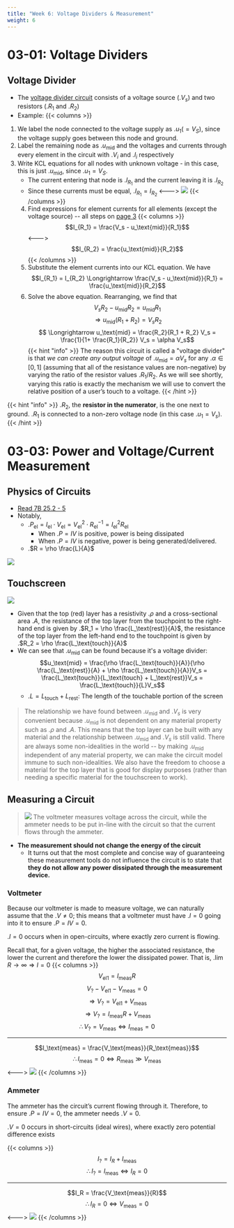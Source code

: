 ```yaml
---
title: "Week 6: Voltage Dividers & Measurement"
weight: 6
---
```



# 03-01: Voltage Dividers


## Voltage Divider

- The [voltage divider circuit](https://en.wikipedia.org/wiki/Voltage_divider) consists of a voltage source (.$V_s$) and two resistors (.$R_1$ and .$R_2$)
- Example: 
{{< columns >}}<!-- mathjax fix -->
1. We label the node connected to the voltage supply as .$u_1 (= V_S)$, since the voltage supply goes between this node and ground.
2. Label the remaining node as .$u_\text{mid}$ and the voltages and currents through every element in the circuit with .$V_i$ and .$I_i$ respectively
3. Write KCL equations for all nodes with unknown voltage - in this case, this is just .$u_\text{mid}$, since .$u_1 = V_S$. 
    - The current entering that node is .$I_{R_1}$ and the current leaving it is .$I_{R_2}$
    - Since these currents must be equal, .$I_{R_1} = I_{R_2}$
<---><!-- mathjax fix -->
![](/docs/eecs-16a/6/volt2.png)
    {{< /columns >}}
    4. Find expressions for element currents for all elements (except the voltage source) -- all steps on [page 3](https://eecs16a.org/lecture/Note12.pdf#page=3)
        {{< columns >}}<!-- mathjax fix -->
$$I_{R_1} = \frac{V_s - u_\text{mid}}{R_1}$$
<---><!-- mathjax fix -->
$$I_{R_2} = \frac{u_\text{mid}}{R_2}$$
{{< /columns >}}
    5. Substitute the element currents into our KCL equation. We have
        $$I_{R_1} = I_{R_2} \Longrightarrow \frac{V_s - u_\text{mid}}{R_1} = \frac{u_\text{mid}}{R_2}$$
    7. Solve the above equation. Rearranging, we find that
        $$V_s R_2 −u_\text{mid}R_2 = u_\text{mid}R_1$$
        $$ \Longrightarrow u_\text{mid}(R_1 +R_2) = V_sR_2$$
        $$ \Longrightarrow u_\text{mid} = \frac{R_2}{R_1 + R_2} V_s = \frac{1}{1+ \frac{R_1}{R_2}} V_s = \alpha V_s$$
    {{< hint "info" >}}<!-- mathjax fix -->
The reason this circuit is called a "voltage divider" is that _we can create any output voltage_ of .$u_\text{mid} = \alpha V_s$ for any .$\alpha \in [0,1]$ (assuming that all of the resistance values are non-negative) by varying the ratio of the resistor values .$R_1/R_2$. As we will see shortly, varying this ratio is exactly the mechanism we will use to convert the relative position of a user’s touch to a voltage.
    {{< /hint >}}

{{< hint "info" >}}<!-- mathjax fix -->
.$R_2$, the **resistor in the numerator**, is the one next to ground. .$R_1$ is connected to a non-zero  voltage node (in this case .$u_1 = V_s$).
{{< /hint >}}



# 03-03: Power and Voltage/Current Measurement
    
## Physics of Circuits

- [Read 7B 25.2 - 5](../physics-7b/25.md#252-electric-current)
- Notably, 
    - .$P_\text{el} = I_\text{el} \cdot V_\text{el} = V^2_\text{el} \cdot R^{-1}_\text{el} = I^2 _\text{el} R _\text{el}$
        - When .$P = IV$ is positive, power is being dissipated
        - When .$P = IV$ is negative, power is being generated/delivered.
    - .$R = \rho \frac{L}{A}$

![](/docs/eecs-16a/6/rho.png)

## Touchscreen

![](/docs/eecs-16a/6/touch.png)

- Given that the top (red) layer has a resistivity .$\rho$ and a cross-sectional area .$A$, the resistance of the top layer from the touchpoint to the right-hand end is given by .$R_1 = \rho \frac{L_\text{rest}}{A}$, the resistance of the top layer from the left-hand end to the touchpoint is given by .$R_2 = \rho \frac{L_\text{touch}}{A}$
- We can see that .$u_\text{mid}$ can be found because it's a voltage divider:
    $$u_\text{mid} = \frac{\rho \frac{L_\text{touch}}{A}}{\rho \frac{L_\text{rest}}{A} + \rho \frac{L_\text{touch}}{A}}V_s = \frac{L_\text{touch}}{L_\text{touch} + L_\text{rest}}V_s = \frac{L_\text{touch}}{L}V_s$$
    - .$L = L_\text{touch} + L_\text{rest}$: The length of the touchable portion of the screen 
> The relationship we have found between .$u_\text{mid}$ and .$V_s$ is very convenient because .$u_\text{mid}$ is not dependent on any material property such as .$\rho$ and .$A$. This means that the top layer can be built with any material and the relationship between .$u_\text{mid}$ and .$V_s$ is still valid. There are always some non-idealities in the world -- by making .$u_\text{mid}$ independent of any material property, we can make the circuit model immune to such non-idealities. We also have the freedom to choose a material for the top layer that is good for display purposes (rather than needing a specific material for the touchscreen to work).

## Measuring a Circuit

 
> ![](/docs/eecs-16a/6/overview.png)
> The voltmeter measures voltage across the circuit, while the ammeter needs to be put in-line with the circuit so that the current flows through the ammeter. 

- **The measurement should not change the energy of the circuit**
    - It turns out that the most complete and concise way of guaranteeing these measurement tools do not influence the circuit is to state that **they do not allow any power dissipated through the measurement device.**


### Voltmeter

Because our voltmeter is made to measure voltage, we can naturally assume that the .$V \neq 0$; this means that a voltmeter must have .$I = 0$ going into it to ensure .$P = IV = 0$.

.$I=0$ occurs when in open-circuits, where exactly zero current is flowing. 

Recall that, for a given voltage, the higher the associated resistance, the lower the current and therefore the lower the dissipated power. That is, .$\lim{R \to \infty} \Longrightarrow I = 0$
{{< columns >}}<!-- mathjax fix -->
$$V_\text{el1} = I_\text{meas} R$$
$$V_? - V_\text{el1} - V_\text{meas} = 0$$
$$\Longrightarrow V_? = V_\text{el1} + V_\text{meas}$$
$$\Longrightarrow V_? = I_\text{meas} R + V_\text{meas}$$
$$\therefore V_? = V_\text{meas} \iff I_\text{meas} = 0$$

---

$$I_\text{meas} = \frac{V_\text{meas}}{R_\text{meas}}$$
$$\therefore I_\text{meas} = 0 \iff R_\text{meas} \gg V_\text{meas}$$
<---><!-- mathjax fix -->
![](/docs/eecs-16a/6/mcurrent.png)
{{< /columns >}}


### Ammeter

The ammeter has the circuit’s current flowing through it. Therefore, to ensure .$P = IV = 0$, the ammeter needs .$V = 0$.

.$V=0$ occurs in short-circuits (ideal wires), where exactly zero potential difference exists

{{< columns >}}<!-- mathjax fix -->
$$I_? = I_R + I_\text{meas}$$
$$\therefore I_? = I_\text{meas} \iff I_R = 0$$

---

$$I_R = \frac{V_\text{meas}}{R}$$
$$\therefore I_R = 0 \iff V_\text{meas} = 0$$
<---><!-- mathjax fix -->
![](/docs/eecs-16a/6/mvoltage.png)
{{< /columns >}}



